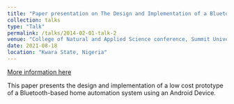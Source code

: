```yaml
---
title: "Paper presentation on The Design and Implementation of a Bluetooth Based Home Automation System using Proetus Software"
collection: talks
type: "Talk"
permalink: /talks/2014-02-01-talk-2
venue: "College of Natural and Applied Science conference, Summit University, Offa, Kwara State, Nigeria"
date: 2021-08-18
location: "Kwara State, Nigeria"
---
```


[More information here](http://summituniversity.edu.ng)

This paper presents the design and implementation of a low cost prototype of a Bluetooth-based home automation system using an Android Device.
